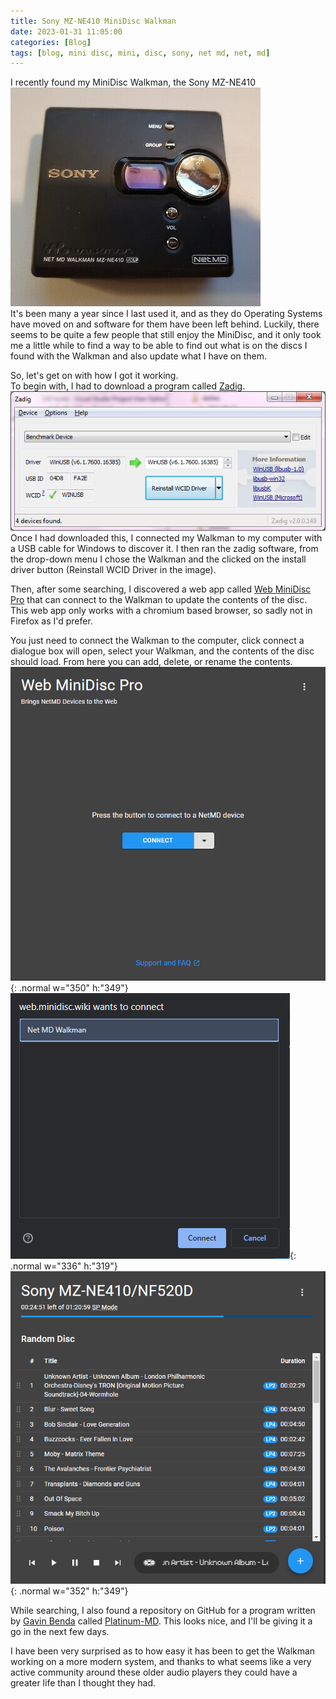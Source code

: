 ```yaml
---
title: Sony MZ-NE410 MiniDisc Walkman
date: 2023-01-31 11:05:00
categories: [Blog]
tags: [blog, mini disc, mini, disc, sony, net md, net, md]
---
```


I recently found my MiniDisc Walkman, the Sony MZ-NE410  
![Sony MZ-NE410 Walkman](/assets/mz-ne410.jpeg)  
It's been many a year since I last used it, and as they do Operating Systems have moved on and software for them have been left behind. Luckily, there seems to be quite a few people that still enjoy the MiniDisc, and it only took me a little while to find a way to be able to find out what is on the discs I found with the Walkman and also update what I have on them.  

So, let's get on with how I got it working.  
To begin with, I had to download a program called [Zadig](https://zadig.akeo.ie).  
![Zadig](/assets/zadig.png)  
Once I had downloaded this, I connected my Walkman to my computer with a USB cable for Windows to discover it. I then ran the zadig software, from the drop-down menu I chose the Walkman and the clicked on the install driver button (Reinstall WCID Driver in the image).  

Then, after some searching, I discovered a web app called [Web MiniDisc Pro](https://web.minidisc.wiki/) that can connect to the Walkman to update the contents of the disc. This web app only works with a chromium based browser, so sadly not in Firefox as I'd prefer.  

You just need to connect the Walkman to the computer, click connect a dialogue box will open, select your Walkman, and the contents of the disc should load. From here you can add, delete, or rename the contents.  
![Web MiniDisc Pro](/assets/webmd-connect.png){: .normal w="350" h:"349"}
 ![Select device](/assets/webmd-connecting.png){: .normal w="336" h:"319"}
 ![Contents of disc](/assets/webmd-loaded.png){: .normal w="352" h:"349"}  

 While searching, I also found a repository on GitHub for a program written by [Gavin Benda](https://github.com/gavinbenda) called [Platinum-MD](https://github.com/gavinbenda/platinum-md). This looks nice, and I'll be giving it a go in the next few days.  

I have been very surprised as to how easy it has been to get the Walkman working on a more modern system, and thanks to what seems like a very active community around these older audio players they could have a greater life than I thought they had.  

